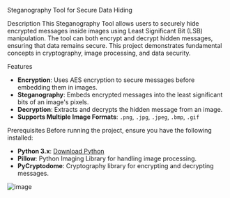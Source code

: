 Steganography Tool for Secure Data Hiding

Description
This Steganography Tool allows users to securely hide encrypted messages inside images using Least Significant Bit (LSB) manipulation. The tool can both encrypt and decrypt hidden messages, ensuring that data remains secure. This project demonstrates fundamental concepts in cryptography, image processing, and data security.

Features
- **Encryption**: Uses AES encryption to secure messages before embedding them in images.
- **Steganography**: Embeds encrypted messages into the least significant bits of an image's pixels.
- **Decryption**: Extracts and decrypts the hidden message from an image.
- **Supports Multiple Image Formats**: `.png`, `.jpg`, `.jpeg`, `.bmp`, `.gif`

 Prerequisites
Before running the project, ensure you have the following installed:
- **Python 3.x**: [Download Python](https://www.python.org/downloads/)
- **Pillow**: Python Imaging Library for handling image processing.
- **PyCryptodome**: Cryptography library for encrypting and decrypting messages.



![image](https://github.com/user-attachments/assets/a9ac860f-f5d8-4b71-9328-7d84992689ee)


